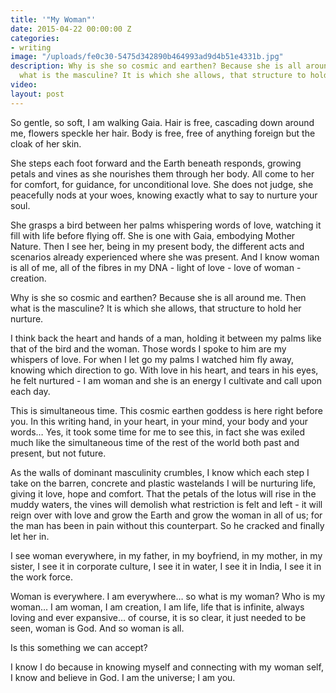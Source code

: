 ```yaml
---
title: '"My Woman"'
date: 2015-04-22 00:00:00 Z
categories:
- writing
image: "/uploads/fe0c30-5475d342890b464993ad9d4b51e4331b.jpg"
description: Why is she so cosmic and earthen? Because she is all around me. Then
  what is the masculine? It is which she allows, that structure to hold her nurture.
video: 
layout: post
---
```


So gentle, so soft, I am walking Gaia. Hair is free, cascading down around me, flowers speckle her hair. Body is free, free of anything foreign but the cloak of her skin.

She steps each foot forward and the Earth beneath responds, growing petals and vines as she nourishes them through her body. All come to her for comfort, for guidance, for unconditional love. She does not judge, she peacefully nods at your woes, knowing exactly what to say to nurture your soul.

She grasps a bird between her palms whispering words of love, watching it fill with life before flying off. She is one with Gaia, embodying Mother Nature. Then I see her, being in my present body, the different acts and scenarios already experienced where she was present. And I know woman is all of me, all of the fibres in my DNA - light of love - love of woman - creation.

Why is she so cosmic and earthen? Because she is all around me. Then what is the masculine? It is which she allows, that structure to hold her nurture.

I think back the heart and hands of a man, holding it between my palms like that of the bird and the woman. Those words I spoke to him are my whispers of love. For when I let go my palms I watched him fly away, knowing which direction to go. With love in his heart, and tears in his eyes, he felt nurtured - I am woman and she is an energy I cultivate and call upon each day.

This is simultaneous time. This cosmic earthen goddess is here right before you. In this writing hand, in your heart, in your mind, your body and your words… Yes, it took some time for me to see this, in fact she was exiled much like the simultaneous time of the rest of the world both past and present, but not future.

As the walls of dominant masculinity crumbles, I know which each step I take on the barren, concrete and plastic wastelands I will be nurturing life, giving it love, hope and comfort. That the petals of the lotus will rise in the muddy waters, the vines will demolish what restriction is felt and left - it will reign over with love and grow the Earth and grow the woman in all of us; for the man has been in pain without this counterpart. So he cracked and finally let her in.

I see woman everywhere, in my father, in my boyfriend, in my mother, in my sister, I see it in corporate culture, I see it in water, I see it in India, I see it in the work force.

Woman is everywhere. I am everywhere… so what is my woman? Who is my woman… I am woman, I am creation, I am life, life that is infinite, always loving and ever expansive… of course, it is so clear, it just needed to be seen, woman is God. And so woman is all.

Is this something we can accept?

I know I do because in knowing myself and connecting with my woman self, I know and believe in God. I am the universe; I am you.